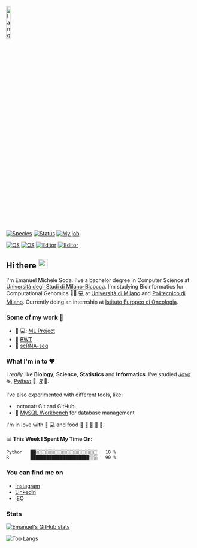 <p align="left"><img width=15%" src="https://github.com/alansmathew/alansmathew/raw/master/lang.gif" alt="lang image here" /></p>
  
[![Species](https://img.shields.io/badge/Species-Homo_sapiens-success?style=flat-square&logo=mailchimp&logoColor=white)](https://en.wikipedia.org/wiki/Homo_sapiens) 
[![Status](https://img.shields.io/badge/Status-Stable-success?style=flat-square&logo=gravatar&logoColor=white)](https://en.wikipedia.org/wiki/Life)
[![My job](https://img.shields.io/badge/My%20job-IEO-success?style=flat-square&logo=IEO&logoColor=white)](https://www.ieo.it/)
  
[![OS](https://img.shields.io/badge/OS-macOS-informational?style=flat-square&logo=apple&logoColor=white)](https://en.wikipedia.org/wiki/MacOS)
[![OS](https://img.shields.io/badge/OS-Linux-informational?style=flat-square&logo=linux&logoColor=white)](https://en.wikipedia.org/wiki/Linux)
[![Editor](https://img.shields.io/badge/Editor-VSCode-blue?style=flat-square&logo=visual-studio-code&logoColor=white)](https://code.visualstudio.com/)
[![Editor](https://img.shields.io/badge/Editor-rstudio-blue?style=flat-square&logo=Rstudio&logoColor=white)](https://www.rstudio.com/)
  
## Hi there <img src="https://media.giphy.com/media/hvRJCLFzcasrR4ia7z/giphy.gif" width="25px">

I'm Emanuel Michele Soda. I've a bachelor degree in Computer Science at [Università degli Studi di Milano-Bicocca](https://www.unimib.it). I'm studying Bioinformatics for Computational Genomics :man_scientist: :computer: at [Università di Milano](https://www.unimi.it/it) and [Politecnico di Milano](https://www.polimi.it). Currently doing an internship at [Istituto Europeo di Oncologia](https://www.ieo.it).

### Some of my work :construction_worker:
- :brain: 💻: [ML Project](https://github.com/EmanuelSoda/ML_Homework)
- :snake: [BWT](https://github.com/EmanuelSoda/ProgrammingPython)
- :dna:		[scRNA-seq](https://github.com/EmanuelSoda/TranscriptomicsProject)


### What I'm in to :heart:
I *really* like **Biology**, **Science**, **Statistics** and **Informatics**.
I've studied [*Java*](https://www.java.com/it/) :coffee:, [*Python*](https://www.python.org/) :snake:, [*R*](https://www.r-project.org/) :test_tube:.


I've also experimented with different tools, like:
- :octocat: Git and GitHub
- :dolphin: [MySQL Workbench](https://www.mysql.com/it/products/workbench/) for database management

I'm in love with :apple: :computer: and food :bread: :spaghetti: :cut_of_meat:
:dumpling: :sushi:. 


📊 **This Week I Spent My Time On:**
<!--START_SECTION:waka-->
```text
Python   ██░░░░░░░░░░░░░░░░░░░░░░░   10 % 
R        ██████████████████████░░░   90 % 
```
<!--END_SECTION:waka-->

### You can find me on
- [Instagram](https://www.instagram.com/emanuel_soda/)
- [Linkedin](https://www.linkedin.com/in/emanuel-soda-5b3565188/)
- [IEO](https://www.research.ieo.it/emanuel-michele-soda/) 
### Stats
[![Emanuel's GitHub stats](https://github-readme-stats.vercel.app/api?username=EmanuelSoda&show_icons=true)](https://github.com/anuraghazra/github-readme-stats)

  
  
 ![Top Langs](https://github-readme-stats.vercel.app/api/top-langs/?username=EmanuelSoda&layout=compact&title_color=007bff&text_color=e7e7e7&icon_color=007bff&bg_color=171c28)
  
  
